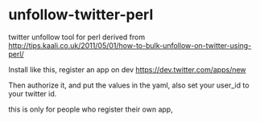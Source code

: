 unfollow-twitter-perl
=====================

twitter unfollow tool for perl
derived from http://tips.kaali.co.uk/2011/05/01/how-to-bulk-unfollow-on-twitter-using-perl/

Install like this, register an app on dev
https://dev.twitter.com/apps/new

Then authorize it, and put the values in the yaml,
also set your user_id to your twitter id.

this is only for people who register their own app,
